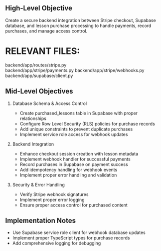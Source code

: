 ## High-Level Objective

Create a secure backend integration between Stripe checkout, Supabase database, and lesson purchase processing to handle payments, record purchases, and manage access control.

# RELEVANT FILES:
backend/app/routes/stripe.py                     
backend/app/stripe/payments.py
backend/app/stripe/webhooks.py
backend/app/supabase/client.py

## Mid-Level Objectives

1. Database Schema & Access Control
   - Create purchased_lessons table in Supabase with proper relationships
   - Configure Row Level Security (RLS) policies for purchase records
   - Add unique constraints to prevent duplicate purchases
   - Implement service role access for webhook updates

2. Backend Integration
   - Enhance checkout session creation with lesson metadata
   - Implement webhook handler for successful payments
   - Record purchases in Supabase on payment success
   - Add idempotency handling for webhook events
   - Implement proper error handling and validation

3. Security & Error Handling
   - Verify Stripe webhook signatures
   - Implement proper error logging
   - Ensure proper access control for purchased content

## Implementation Notes

- Use Supabase service role client for webhook database updates
- Implement proper TypeScript types for purchase records
- Add comprehensive logging for debugging
